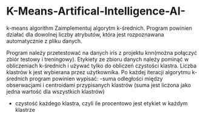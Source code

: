 # K-Means-Artifical-Intelligence-AI-
k-means algorithm
Zaimplementuj algorytm k-średnich.
Program powinien działać dla dowolnej liczby atrybutów, która jest rozpoznawana automatycznie z pliku danych.

Program należy przetestować na danych iris z projektu knn(można połączyć zbiór testowy i treningowy). Etykiety ze zbioru danych należy pominąć w obliczeniach k-średnich i używać tylko do obliczeń czystości klastra.
Liczba klastrów k jest wybierana przez użytkownika.
Po każdej iteracji algorytmu k-średnich program powinien wypisać:
-suma odległości między obserwacjami i centroidami przypisanych klastrów (suma jest liczona jako jedna wartość dla wszystkich klastrów)
- czystość każdego klastra, czyli ile procentowo jest etykiet w każdym klastrze
